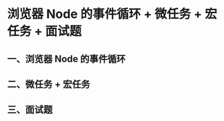 <!--
 * @Author: East
 * @Date: 2022-02-16 16:11:30
 * @LastEditTime: 2022-02-16 16:13:03
 * @LastEditors: Please set LastEditors
 * @Description: 浏览器Node的事件循环 + 微任务 + 宏任务
 * @FilePath: \forGreaterGood\javascript\coderwhy\23-浏览器Node的事件循环+微任务+宏任务.md
-->

# 浏览器 Node 的事件循环 + 微任务 + 宏任务 + 面试题

## 一、浏览器 Node 的事件循环

## 二、微任务 + 宏任务

## 三、面试题
